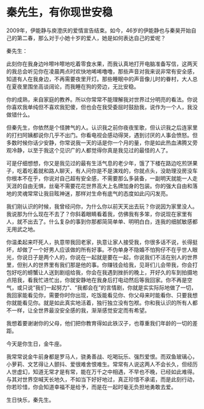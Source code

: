 # 秦先生，有你现世安稳

2009年，伊能静与庾澄庆的爱情宣告结束。如今，46岁的伊能静也与秦昊开始自己的第二春，那么对于小她十岁的爱人，她是如何表达自己的爱呢？ 

秦先生： 

此刻你在我身边咔嚓咔嚓地吃着零食水果，而我认真地打开电脑准备写信，这两天的我总会听见你在凌晨两点时欢快地唏唏噜噜，那些声音对我来说非常有安全感，知道有人在我身边，不再需要夜里开灯。那些睡眠中的声音像儿时的眷村，大人总在夏夜里围坐高谈阔论，而我睡在狗的旁边，无比安稳。 

你的成熟，来自家庭的教养。所以你常常不能理解我对世界过分明亮的看法。你说你喜欢我单纯但不喜欢我犯傻，但也会在我受委屈时鼓励我，说作为一个人，我没做错什么。 

但秦先生，你依然是个怪脾气的人。认识我之前你夜夜笙歌，但认识我之后连家里的打扫阿姨都说你几乎不出门。你看电视会感动得哭，遇到讨厌的人事会愤怒。但多数时候你话少安静，你常说我一天的话是你一个月的量，你是如此热血沸腾又旁观冷静，以至于我这个见识广的人都觉得你真是我见过的最怪的人了。 

可是仔细想想，你又是我见过的最有生活气息的老少年，饿了下楼在路边吃煎饼果子，吃着吃着就和路人聊天，有人问你是不是演戏的，你就点头，没助理没房没车你根本不在乎，你说对自己超有安全感，不需要那么多装备，一副明天就能一人走天涯的自由无惧，丝毫不需要花花世界高大上名牌加身的包装。你的强大自由和落地的灵魂常常让我目眩神迷，那样对生命有底气的态度如此闪闪发亮。 

我们刚认识的时候，我曾经问你，为什么你以前天天出去玩？你说因为家里没人。我说那为什么现在不去了？你斜着眼睛看着我，仿佛我有多笨，你说现在家里有人，就不出去了。什么复杂的事到你那都简简单单、明明白白，连我的细腻敏感都无用武之地。 

你温柔起来吓死人，执意带我回老家，执意让家人接受我，你很多话不说，长得挺坏，却做了一个好男人应该做的所有好事。不伪单身不隐婚不怕狗仔不在乎世人眼光，你说日子是两个人的，你说在一起就是要在一起，你说我们不活在别人的世界里，但别人的世界里有我们那是他的事。你赚钱会给我，见哥们儿会带我，你会打包好吃的螃蟹让人送到剧组给我，你会在我遇到挫折的晚上，开好久的车到拍摄地点陪我，看我忙进忙出，你就安静地在我身后打电动然后等我回家。你不再是空气，或只说“我们一起努力”、“我都会在”的言情剧，你就是实实际际地做了一切，我回家能看见你，需要你时你出现，吃饭能看见你、你父母来时能看你、只要我想你就能看见你。就是如此真实地活着，独行独立没有包袱。你和我认识的所有人都不一样，让全世界最没安全感的我，渐渐感觉安定而有希望。 

我想着要谢谢你的父母，他们把你教育得如此铁汉子，也尊重我们年龄的一切的差距。 

今天是你生日，金牛座。 

我常常说金牛前身都是罗马人，骁勇善战、吃喝玩乐、强烈爱恨。而双鱼玻璃心，小萝莉、文艺得让人颤抖、爱很难舍恨难生。常常有人说这两人不会长久，但经历人世虚幻，知道无常才是有常，能在万千之中相遇，不早也不晚，已经如此难得。与其对世界空喊天长地久，不如当下好好地过，真正珍惜不承诺，而是此刻行动，你若珍惜，你会知道幸福不是给予，而是在一起时毫无负担地勇敢去爱。 

生日快乐，秦先生。